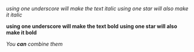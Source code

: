 _using one underscore will make the text italic_
*using one star will also make it italic*

__using one underscore will make the text bold__
**using one star will also make it bold**

_You **can** combine them_
